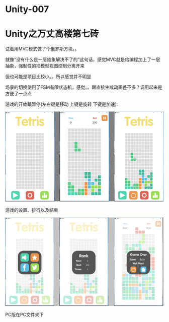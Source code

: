 # Unity-007

# Unity之万丈高楼第七砖

试着用MVC模式做了个俄罗斯方块。。

就像“没有什么是一层抽象解决不了的”这句话，感觉MVC就是给编程加上了一层抽象，强制性的把模型视图控制分离开来

但也可能是项目比较小。。所以感觉并不明显

场景的切换使用了FSM有限状态机，感觉。。跟直接生成动画差不多？调用起来是方便了一点点

游戏的开始跟暂停(左右键是移动 上键是旋转 下键是加速):

![image](https://github.com/HighwayWu/Unity-007/raw/master/Screenshots/图片1.png)

游戏的设置、排行以及结束

![image](https://github.com/HighwayWu/Unity-007/raw/master/Screenshots/图片2.png)

PC版在PC文件夹下
